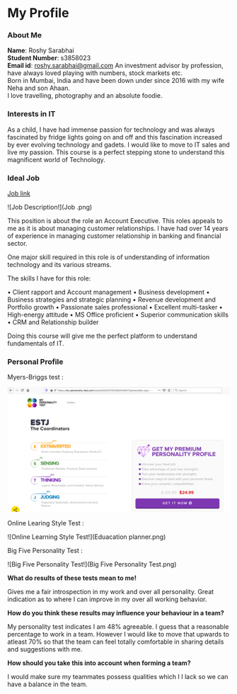 # My Profile

### About Me

**Name**: Roshy Sarabhai  
**Student Number**: s3858023  
**Email id**: roshy.sarabhai@gmail.com
An investment advisor by profession, have always loved playing with numbers, stock markets etc.  
Born in Mumbai, India and have been down under since 2016 with my wife Neha and son Ahaan.  
I love travelling, photography and an absolute foodie.  


### Interests in IT

As a child, I have had immense passion for technology and was always fascinated by fridge lights going on and off and this fascination increased by ever evolving technology and gadets. I would like to move to IT sales and live my passion. This course is a perfect stepping stone to understand this magnificent world of Technology.


### Ideal Job

[Job link](https://www.seek.com.au/job/41157161?type=standard#searchRequestToken=e639c67e-0cc0-4f94-aa63-abdb18ac42cb)

![Job Description!](Job .png)


This position is about the role an Account Executive. This roles appeals to me as it is about managing customer relationships. I have had over 14 years of experience in managing customer relationship in banking and financial sector.

One major skill required in this role is of understanding of information technology and its various streams.

The skills I have for this role:

•	Client rapport and Account management
•	Business development
•	Business strategies and strategic planning
•	Revenue development and Portfolio growth
•	Passionate sales professional	•	Excellent multi-tasker
•	High-energy attitude
•	MS Office proficient
•	Superior communication skills
•	CRM and Relationship builder


Doing this course will give me the perfect platform to understand fundamentals of IT. 


### Personal Profile

 Myers-Briggs test :
 
 ![Myers-Briggs!](Myers-Briggs.png)
 
 Online Learing Style Test :
 
 ![Online Learning Style Test!](Eduacation planner.png)
 
 Big Five Personality Test :
 
 ![Big Five Personality Test!](Big Five Personality Test.png)
 
 **What do results of these tests mean to me!**
 
 Gives me a fair introspection in my work and over all personality. Great indication as to where I can improve in my over all working    behavior.


**How do you think these results may influence your behaviour in a team?**

My personality test indicates I am 48% agreeable. I guess that a reasonable percentage to work in a team. However I would like to move that upwards to atleast 70% so that the team can feel totally comfortable in sharing details and suggestions with me. 

**How should you take this into account when forming a team?**

I would make sure my teammates possess qualities which I I lack so we can have a balance in the team.

 
 
 
 
 
